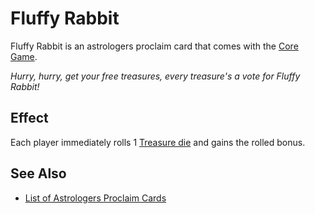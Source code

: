 # Fluffy Rabbit

Fluffy Rabbit is an astrologers proclaim card that comes with the [Core Game](../content.md).

*Hurry, hurry, get your free treasures, every treasure's a vote for Fluffy Rabbit!*


## Effect

Each player immediately rolls 1 [Treasure die](../dice.md#treasure-die) and gains the rolled bonus.


## See Also

- [List of Astrologers Proclaim Cards](../astrologers_proclaim.md)
